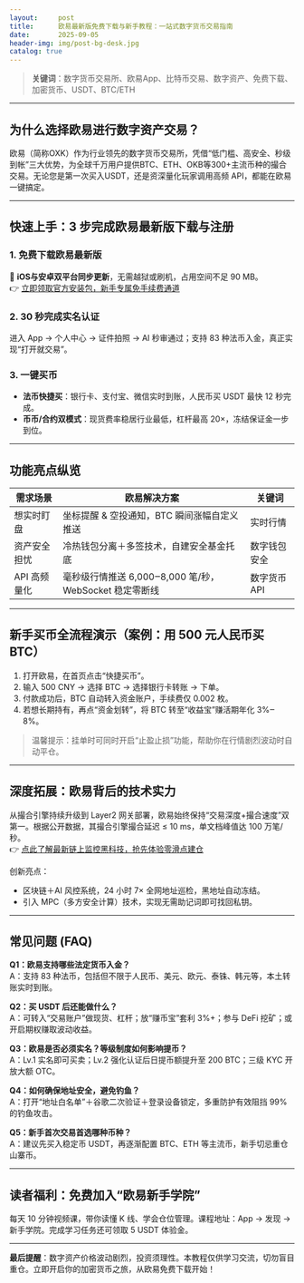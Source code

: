 ```yaml
---
layout:     post
title:      欧易最新版免费下载与新手教程：一站式数字货币交易指南
date:       2025-09-05
header-img: img/post-bg-desk.jpg
catalog: true
---
```


> **关键词**：数字货币交易所、欧易App、比特币交易、数字资产、免费下载、加密货币、USDT、BTC/ETH

---

## 为什么选择欧易进行数字资产交易？

欧易（简称OXK）作为行业领先的数字货币交易所，凭借“低门槛、高安全、秒级到帐”三大优势，为全球千万用户提供BTC、ETH、OKB等300+主流币种的撮合交易。无论您是第一次买入USDT，还是资深量化玩家调用高频 API，都能在欧易一键搞定。

---

## 快速上手：3 步完成欧易最新版下载与注册

### 1. 免费下载欧易最新版  
🔹 **iOS与安卓双平台同步更新**，无需越狱或刷机，占用空间不足 90 MB。  
👉 [立即领取官方安装包，新手专属免手续费通道](https://okxdog.com/)

### 2. 30 秒完成实名认证  
进入 App → 个人中心 → 证件拍照 → AI 秒审通过；支持 83 种法币入金，真正实现“打开就交易”。

### 3. 一键买币  
- **法币快捷买**：银行卡、支付宝、微信实时到账，人民币买 USDT 最快 12 秒完成。  
- **币币/合约双模式**：现货费率稳居行业最低，杠杆最高 20×，冻结保证金一步到位。

---

## 功能亮点纵览

| 需求场景 | 欧易解决方案 | 关键词 |
|---|---|---|
| 想实时盯盘 | 坐标提醒 & 空投通知，BTC 瞬间涨幅自定义推送 | 实时行情 |
| 资产安全担忧 | 冷热钱包分离＋多签技术，自建安全基金托底 | 数字钱包安全 |
| API 高频量化 | 毫秒级行情推送 6,000‒8,000 笔/秒，WebSocket 稳定零断线 | 数字货币API |

---

## 新手买币全流程演示（案例：用 500 元人民币买 BTC）

1. 打开欧易，在首页点击“快捷买币”。  
2. 输入 500 CNY → 选择 BTC → 选择银行卡转账 → 下单。  
3. 付款成功后，BTC 自动转入资金账户，手续费仅 0.002 枚。  
4. 若想长期持有，再点“资金划转”，将 BTC 转至“收益宝”赚活期年化 3%‒8%。

> 温馨提示：挂单时可同时开启“止盈止损”功能，帮助你在行情剧烈波动时自动平仓。

---

## 深度拓展：欧易背后的技术实力

从撮合引擎持续升级到 Layer2 网关部署，欧易始终保持“交易深度+撮合速度”双第一。根据公开数据，其撮合引擎撮合延迟 ≤ 10 ms，单文档峰值达 100 万笔/秒。  
👉 [点此了解最新链上监控黑科技，抢先体验零滑点建仓](https://okxdog.com/)

创新亮点：  
- 区块链＋AI 风控系统，24 小时 7× 全网地址巡检，黑地址自动冻结。  
- 引入 MPC（多方安全计算）技术，实现无需助记词即可找回私钥。  

---

## 常见问题 (FAQ)

**Q1：欧易支持哪些法定货币入金？**  
A：支持 83 种法币，包括但不限于人民币、美元、欧元、泰铢、韩元等，本土转账实时到账。

**Q2：买 USDT 后还能做什么？**  
A：可转入“交易账户”做现货、杠杆；放“赚币宝”套利 3%+；参与 DeFi 挖矿；或开启期权赚取波动收益。

**Q3：欧易是否必须实名？等级制度如何影响提币？**  
A：Lv.1 实名即可买卖；Lv.2 强化认证后日提币额提升至 200 BTC；三级 KYC 开放大额 OTC。

**Q4：如何确保地址安全，避免钓鱼？**  
A：打开“地址白名单”＋谷歌二次验证＋登录设备锁定，多重防护有效阻挡 99% 的钓鱼攻击。

**Q5：新手首次交易首选哪种币种？**  
A：建议先买入稳定币 USDT，再逐渐配置 BTC、ETH 等主流币，新手切忌重仓山寨币。

---

## 读者福利：免费加入“欧易新手学院”

每天 10 分钟视频课，带你读懂 K 线、学会仓位管理。课程地址：App → 发现 → 新手学院。完成学习任务还可领取 5 USDT 体验金。

---

**最后提醒**：数字资产价格波动剧烈，投资须理性。本教程仅供学习交流，切勿盲目重仓。立即开启你的加密货币之旅，从欧易免费下载开始！